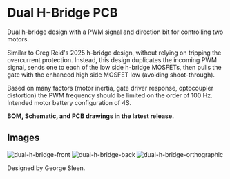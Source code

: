 # Dual H-Bridge PCB

Dual h-bridge design with a PWM signal and direction bit for controlling two motors.

Similar to Greg Reid's 2025 h-bridge design, without relying on tripping the overcurrent protection. Instead, this design duplicates the incoming PWM signal, sends one to each of the low side h-bridge MOSFETs, then pulls the gate with the enhanced high side MOSFET low (avoiding shoot-through). 

Based on many factors (motor inertia, gate driver response, optocoupler distortion) the PWM frequency should be limited on the order of 100 Hz.
Intended motor battery configuration of 4S.

**BOM, Schematic, and PCB drawings in the latest release.**

## Images
![dual-h-bridge-front](https://github.com/user-attachments/assets/3388f787-9b92-459c-8d73-0a7ebf54b359)
![dual-h-bridge-back](https://github.com/user-attachments/assets/51493b0d-188c-4588-925b-199167422795)
![dual-h-bridge-orthographic](https://github.com/user-attachments/assets/326b64f2-1bd2-43ca-92aa-49003e03fca4)

Designed by George Sleen.
